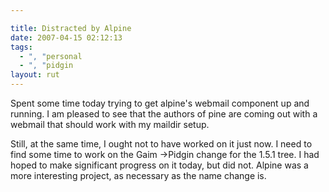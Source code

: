 ```yaml
---

title: Distracted by Alpine
date: 2007-04-15 02:12:13
tags:
  - ", "personal
  - ", "pidgin
layout: rut
---
```


Spent some time today trying to get alpine's webmail component up and running.  I am pleased to see that the authors of pine are coming out with a webmail that should work with my maildir setup.

Still, at the same time, I ought not to have worked on it just now.  I need to find some time to work on the Gaim ->Pidgin change for the 1.5.1 tree.  I had hoped to make significant progress on it today, but did not.  Alpine was a more interesting project, as necessary as the name change is. 

